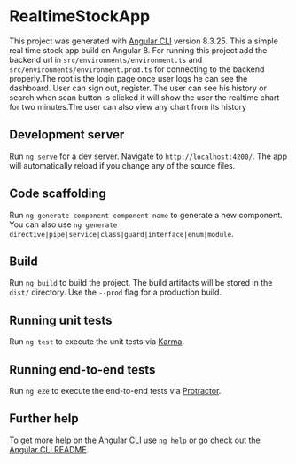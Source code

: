 # RealtimeStockApp

This project was generated with [Angular CLI](https://github.com/angular/angular-cli) version 8.3.25. This a simple real time stock app build on Angular 8.
For running this project add the backend url in `src/environments/environment.ts` and `src/environments/environment.prod.ts` for connecting to the backend properly.The root is the login page once user logs he can see the dashboard. User can sign out, register. The user can see his history or search when scan button is clicked it will show the user the realtime chart for two minutes.The user can also view any chart from its history

## Development server

Run `ng serve` for a dev server. Navigate to `http://localhost:4200/`. The app will automatically reload if you change any of the source files.

## Code scaffolding

Run `ng generate component component-name` to generate a new component. You can also use `ng generate directive|pipe|service|class|guard|interface|enum|module`.

## Build

Run `ng build` to build the project. The build artifacts will be stored in the `dist/` directory. Use the `--prod` flag for a production build.

## Running unit tests

Run `ng test` to execute the unit tests via [Karma](https://karma-runner.github.io).

## Running end-to-end tests

Run `ng e2e` to execute the end-to-end tests via [Protractor](http://www.protractortest.org/).

## Further help

To get more help on the Angular CLI use `ng help` or go check out the [Angular CLI README](https://github.com/angular/angular-cli/blob/master/README.md).
